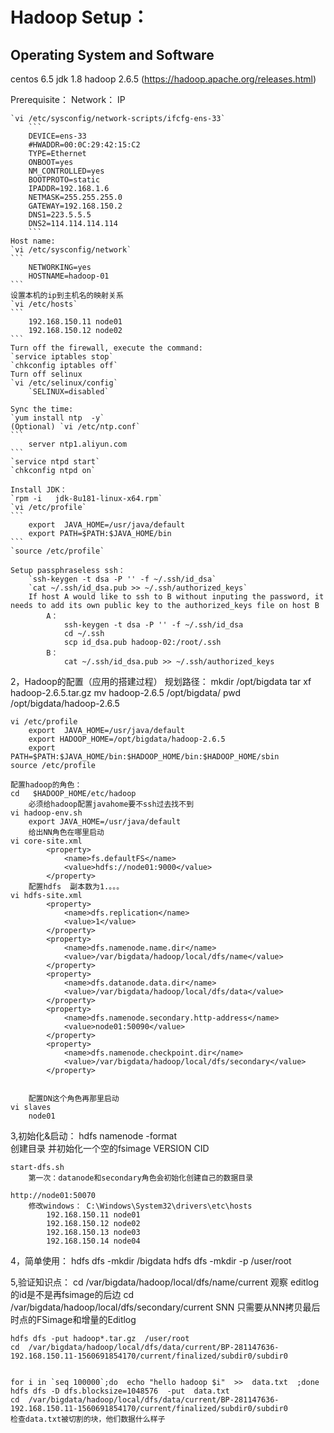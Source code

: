 # Hadoop Setup：

## Operating System and Software

centos 6.5
jdk 1.8 
hadoop 2.6.5 (https://hadoop.apache.org/releases.html)  

Prerequisite：
	Network：
	IP
		
	`vi /etc/sysconfig/network-scripts/ifcfg-ens-33`
		```
		DEVICE=ens-33
		#HWADDR=00:0C:29:42:15:C2
		TYPE=Ethernet
		ONBOOT=yes
		NM_CONTROLLED=yes
		BOOTPROTO=static
		IPADDR=192.168.1.6
		NETMASK=255.255.255.0
		GATEWAY=192.168.150.2
		DNS1=223.5.5.5
		DNS2=114.114.114.114
		```
	Host name:
	`vi /etc/sysconfig/network`
	```
		NETWORKING=yes
		HOSTNAME=hadoop-01
	```	
	设置本机的ip到主机名的映射关系  
	`vi /etc/hosts`
	```
		192.168.150.11 node01
		192.168.150.12 node02
	```
	Turn off the firewall, execute the command:
	`service iptables stop`  
	`chkconfig iptables off`
	Turn off selinux
	`vi /etc/selinux/config`  
		`SELINUX=disabled`
	
	Sync the time:  
	`yum install ntp  -y`
	(Optional) `vi /etc/ntp.conf`
	```
		server ntp1.aliyun.com
	```	
	`service ntpd start`  
	`chkconfig ntpd on`
	
	Install JDK：
	`rpm -i   jdk-8u181-linux-x64.rpm`  	
	`vi /etc/profile`
	```     
		export  JAVA_HOME=/usr/java/default
		export PATH=$PATH:$JAVA_HOME/bin
	```	
	`source /etc/profile`
 
	Setup passphraseless ssh： 
		`ssh-keygen -t dsa -P '' -f ~/.ssh/id_dsa`  
		`cat ~/.ssh/id_dsa.pub >> ~/.ssh/authorized_keys`
		If host A would like to ssh to B without inputing the password, it needs to add its own public key to the authorized_keys file on host B
			A：
				ssh-keygen -t dsa -P '' -f ~/.ssh/id_dsa
				cd ~/.ssh
				scp id_dsa.pub hadoop-02:/root/.ssh
			B：
				cat ~/.ssh/id_dsa.pub >> ~/.ssh/authorized_keys
2，Hadoop的配置（应用的搭建过程）
	规划路径：
	mkdir /opt/bigdata
	tar xf hadoop-2.6.5.tar.gz
	mv hadoop-2.6.5  /opt/bigdata/
	pwd
		/opt/bigdata/hadoop-2.6.5
	
	vi /etc/profile	
		export  JAVA_HOME=/usr/java/default
		export HADOOP_HOME=/opt/bigdata/hadoop-2.6.5
		export PATH=$PATH:$JAVA_HOME/bin:$HADOOP_HOME/bin:$HADOOP_HOME/sbin
	source /etc/profile
	
	配置hadoop的角色：
	cd   $HADOOP_HOME/etc/hadoop
		必须给hadoop配置javahome要不ssh过去找不到
	vi hadoop-env.sh
		export JAVA_HOME=/usr/java/default
		给出NN角色在哪里启动
	vi core-site.xml
		    <property>
				<name>fs.defaultFS</name>
				<value>hdfs://node01:9000</value>
			</property>
		配置hdfs  副本数为1.。。。
	vi hdfs-site.xml
		    <property>
				<name>dfs.replication</name>
				<value>1</value>
			</property>
			<property>
				<name>dfs.namenode.name.dir</name>
				<value>/var/bigdata/hadoop/local/dfs/name</value>
			</property>
			<property>
				<name>dfs.datanode.data.dir</name>
				<value>/var/bigdata/hadoop/local/dfs/data</value>
			</property>
			<property>
				<name>dfs.namenode.secondary.http-address</name>
				<value>node01:50090</value>
			</property>
			<property>
				<name>dfs.namenode.checkpoint.dir</name>
				<value>/var/bigdata/hadoop/local/dfs/secondary</value>
			</property>


		配置DN这个角色再那里启动
	vi slaves
		node01

3,初始化&启动：
	hdfs namenode -format  
		创建目录
		并初始化一个空的fsimage
		VERSION
			CID
	
	start-dfs.sh
		第一次：datanode和secondary角色会初始化创建自己的数据目录
		
	http://node01:50070
		修改windows： C:\Windows\System32\drivers\etc\hosts
			192.168.150.11 node01
			192.168.150.12 node02
			192.168.150.13 node03
			192.168.150.14 node04

4，简单使用：
	hdfs dfs -mkdir /bigdata
	hdfs dfs -mkdir  -p  /user/root



5,验证知识点：
	cd   /var/bigdata/hadoop/local/dfs/name/current
		观察 editlog的id是不是再fsimage的后边
	cd /var/bigdata/hadoop/local/dfs/secondary/current
		SNN 只需要从NN拷贝最后时点的FSimage和增量的Editlog


	hdfs dfs -put hadoop*.tar.gz  /user/root
	cd  /var/bigdata/hadoop/local/dfs/data/current/BP-281147636-192.168.150.11-1560691854170/current/finalized/subdir0/subdir0
		

	for i in `seq 100000`;do  echo "hello hadoop $i"  >>  data.txt  ;done
	hdfs dfs -D dfs.blocksize=1048576  -put  data.txt 
	cd  /var/bigdata/hadoop/local/dfs/data/current/BP-281147636-192.168.150.11-1560691854170/current/finalized/subdir0/subdir0
	检查data.txt被切割的块，他们数据什么样子
